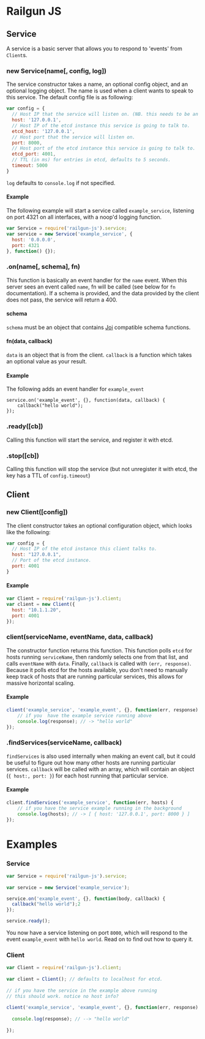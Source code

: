 # Railgun JS

## Service

A service is a basic server that allows you to respond to 'events' from `Client`s.

### new Service(name[, config, log])

The service constructor takes a name, an optional config object, and an optional logging object.
The name is used when a client wants to speak to this service. The default config file is as following:

```js
var config = {
  // Host IP that the service will listen on. (NB. this needs to be an interface the outside world can talk to.)
  host: '127.0.0.1',
  // Host IP of the etcd instance this service is going to talk to.
  etcd_host: '127.0.0.1',
  // Host port that the service will listen on.
  port: 8000,
  // Host port of the etcd instance this service is going to talk to.
  etcd_port: 4001,
  // TTL (in ms) for entries in etcd, defaults to 5 seconds.
  timeout: 5000
}
```
`log` defaults to `console.log` if not specified.

#### Example
The following example will start a service called `example_service`, listening on port 4321 on all interfaces, with a noop'd logging function.
```js
var Service = require('railgun-js').service;
var service = new Service('example_service', {
  host: '0.0.0.0',
  port: 4321
}, function() {});
```

### .on(name[, schema], fn)
This function is basically an event handler for the `name` event. When this server sees an event called `name`, fn will be called (see below for `fn` documentation). If a schema is provided, and the data provided by the client does not pass, the service will return a 400.

#### schema

`schema` must be an object that contains [Joi](https://github.com/spumko/joi) compatible schema functions.

#### fn(data, callback)
`data` is an object that is from the client.
`callback` is a function which takes an optional value as your result.

#### Example
The following adds an event handler for `example_event` 
```
service.on('example_event', {}, function(data, callback) {
    callback("hello world");
});
```

### .ready([cb])
Calling this function will start the service, and register it with etcd.
### .stop([cb])
Calling this function will stop the service (but not unregister it with etcd, the key has a TTL of `config.timeout`)

## Client

### new Client([config])
The client constructor takes an optional configuration object, which looks like the following:
```js
var config = {
  // Host IP of the etcd instance this client talks to.
  host: "127.0.0.1", 
  // Port of the etcd instance.
  port: 4001        
}
```
#### Example
```js
var Client = require('railgun-js').client;
var client = new Client({
  host: "10.1.1.20",
  port: 4001
});
```
### client(serviceName, eventName, data, callback)
The constructor function returns this function. This function polls `etcd` for hosts running `serviceName`, then randomly selects one from that list, and calls `eventName` with `data`. Finally, `callback` is called with `(err, response)`. Because it polls etcd for the hosts available, you don't need to manually keep track of hosts that are running particular services, this allows for massive horizontal scaling.

#### Example
```js
client('example_service', 'example_event', {}, function(err, response) {
    // if you  have the example service running above
    console.log(response); // -> "hello world"
});
```

### .findServices(serviceName, callback)
`findServices` is also used internally when making an event call, but it could be useful to figure out how many other hosts are running particular services. `callback` will be called with an array, which will contain an object (```{ host:, port: }```) for each host running that particular service.

#### Example
```js
client.findServices('example_service', function(err, hosts) {
    // if you have the service example running in the background
    console.log(hosts); // -> [ { host: '127.0.0.1', port: 8000 } ]
});
```

# Examples

### Service

```js
var Service = require('railgun-js').service;
  
var service = new Service('example_service');

service.on('example_event', {}, function(body, callback) {
  callback("hello world");2
});

service.ready();

```

You now have a service listening on port `8000`, which will respond to the event `example_event` with `hello world`. Read on to find out how to query it.

### Client

```js
var Client = require('railgun-js').client;
    
var client = Client(); // defaults to localhost for etcd.
   
// if you have the service in the example above running
// this should work. notice no host info?
   
client('example_service', 'example_event', {}, function(err, response) {
        
  console.log(response); // --> "hello world"
  
});
   
```